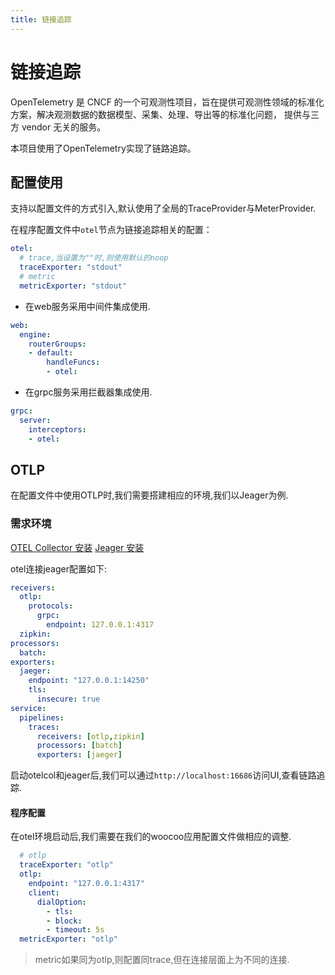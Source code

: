 ```yaml
---
title: 链接追踪
---
```

# 链接追踪

OpenTelemetry 是 CNCF 的一个可观测性项目，旨在提供可观测性领域的标准化方案，解决观测数据的数据模型、采集、处理、导出等的标准化问题，
提供与三方 vendor 无关的服务。

本项目使用了OpenTelemetry实现了链路追踪。

## 配置使用

支持以配置文件的方式引入,默认使用了全局的TraceProvider与MeterProvider.

在程序配置文件中`otel`节点为链接追踪相关的配置：
```yaml
otel:
  # trace,当设置为""时,则使用默认的noop
  traceExporter: "stdout"
  # metric
  metricExporter: "stdout"
```

- 在web服务采用中间件集成使用. 
```yaml
web:
  engine:
    routerGroups:
    - default:
        handleFuncs:
        - otel:
```

- 在grpc服务采用拦截器集成使用.
```yaml
grpc:
  server:
    interceptors:
    - otel:
```

## OTLP

在配置文件中使用OTLP时,我们需要搭建相应的环境,我们以Jeager为例.

### 需求环境

[OTEL Collector 安装](https://opentelemetry.io/docs/collector/getting-started/)
[Jeager 安装](https://www.jaegertracing.io/docs/1.40/getting-started/)

otel连接jeager配置如下:
```yaml
receivers:
  otlp:
    protocols:
      grpc:
        endpoint: 127.0.0.1:4317
  zipkin:
processors:
  batch:
exporters:
  jaeger:
    endpoint: "127.0.0.1:14250"
    tls:
      insecure: true    
service:
  pipelines:
    traces:
      receivers: [otlp,zipkin]
      processors: [batch]
      exporters: [jaeger]    
```
启动otelcol和jeager后,我们可以通过`http://localhost:16686`访问UI,查看链路追踪.

#### 程序配置

在otel环境启动后,我们需要在我们的woocoo应用配置文件做相应的调整.

```yaml
  # otlp
  traceExporter: "otlp"
  otlp:
    endpoint: "127.0.0.1:4317"  
    client:
      dialOption:
        - tls: 
        - block:
        - timeout: 5s
  metricExporter: "otlp"
```
> metric如果同为otlp,则配置同trace,但在连接层面上为不同的连接.